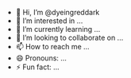 - 👋 Hi, I’m @dyeingreddark
- 👀 I’m interested in ...
- 🌱 I’m currently learning ...
- 💞️ I’m looking to collaborate on ...
- 📫 How to reach me ...
- 😄 Pronouns: ...
- ⚡ Fun fact: ...

<!---
dyeingreddark/dyeingreddark is a ✨ special ✨ repository because its `README.md` (this file) appears on your GitHub profile.
You can click the Preview link to take a look at your changes.
--->
